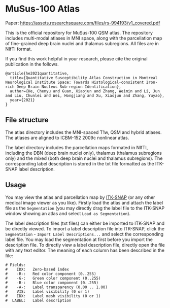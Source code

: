 # MuSus-100 Atlas

Paper: https://assets.researchsquare.com/files/rs-994193/v1_covered.pdf

This is the official repository for MuSus-100 QSM atlas. The repository includes multi-modal atlases in MNI space, along with the parcellation map of fine-grained deep brain nuclei and thalamus subregions. All files are in NIfTI format. 

If you find this work helpful in your research, please cite the original publication in the follows. 

```
@article{he2021quantitative,
  title={Quantitative Susceptibility Atlas Construction in Montreal Neurological Institute Space: Towards Histological-consistent Iron-rich Deep Brain Nucleus Sub-region Identification},
  author={He, Chenyu and Guan, Xiaojun and Zhang, Weimin and Li, Jun and Liu, Chunlei and Wei, Hongjiang and Xu, Xiaojun and Zhang, Yuyao},
  year={2021}
}
```

## File structure
The atlas directory includes the MNI-spaced T1w, QSM and hybrid atlases. The atlases are aligned to ICBM-152 2009c nonlinear atlas. 

The label directory includes the parcellation maps formated in NIfTI, including the DBN (deep brain nuclei only), thalamus (thalamus subregions only) and the mixed (both deep brain nuclei and thalamus subregions). The corresponding label description is stored in the txt file formatted as the ITK-SNAP label description. 

## Usage
You may view the atlas and parcellation map by [ITK-SNAP](http://www.itksnap.org/) (or any other medical image viewer as you like). Firstly load the atlas and attach the label file as the `Segmentation` (you may directly drag the label file to the ITK-SNAP window showing an atlas and select `Load as Segmentation`). 

The label description files (txt files) can either be imported to ITK-SNAP and be directly viewed. 
To import a label description file into ITK-SNAP, click the `Segmentation` - `Import Label Descriptions...` and select the corresponding label file. You may load the segmentation at first before you import the description file. 
To directly view a label description file, directly open the file with any text editor. The meaning of each column has been described in the file:

```
# Fields: 
#    IDX:   Zero-based index 
#    -R-:   Red color component (0..255)
#    -G-:   Green color component (0..255)
#    -B-:   Blue color component (0..255)
#    -A-:   Label transparency (0.00 .. 1.00)
#    VIS:   Label visibility (0 or 1)
#    IDX:   Label mesh visibility (0 or 1)
#  LABEL:   Label description 
```
